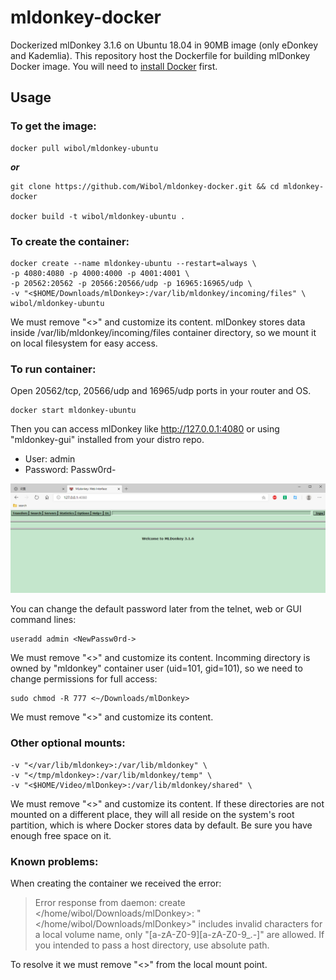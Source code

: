 # mldonkey-docker
Dockerized mlDonkey 3.1.6 on Ubuntu 18.04 in 90MB image (only eDonkey and Kademlia). This repository host the Dockerfile for building mlDonkey Docker image. You will need to [install Docker](https://docs.docker.com/engine/install/) first.


## Usage

### To get the image:

    docker pull wibol/mldonkey-ubuntu

***or***

    git clone https://github.com/Wibol/mldonkey-docker.git && cd mldonkey-docker

    docker build -t wibol/mldonkey-ubuntu .


### To create the container:

    docker create --name mldonkey-ubuntu --restart=always \
    -p 4080:4080 -p 4000:4000 -p 4001:4001 \
    -p 20562:20562 -p 20566:20566/udp -p 16965:16965/udp \
    -v "<$HOME/Downloads/mlDonkey>:/var/lib/mldonkey/incoming/files" \
    wibol/mldonkey-ubuntu

We must remove "<>" and customize its content. mlDonkey stores data inside /var/lib/mldonkey/incoming/files container directory, so we mount it on local filesystem for easy access.


### To run container:

Open 20562/tcp, 20566/udp and 16965/udp ports in your router and OS.

    docker start mldonkey-ubuntu

Then you can access mlDonkey like http://127.0.0.1:4080 or using "mldonkey-gui" installed from your distro repo.

- User: admin
- Password: Passw0rd-

![image](https://github.com/Wibol/mldonkey-docker/blob/main/d.png)

You can change the default password later from the telnet, web or GUI command lines:

    useradd admin <NewPassw0rd->

We must remove "<>" and customize its content. Incomming directory is owned by "mldonkey" container user (uid=101, gid=101), so we need to change permissions for full access:

    sudo chmod -R 777 <~/Downloads/mlDonkey>

We must remove "<>" and customize its content. 


### Other optional mounts:

    -v "</var/lib/mldonkey>:/var/lib/mldonkey" \
    -v "</tmp/mldonkey>:/var/lib/mldonkey/temp" \
    -v "<$HOME/Video/mlDonkey>:/var/lib/mldonkey/shared" \

We must remove "<>" and customize its content. If these directories are not mounted on a different place, they will all reside on the system's root partition, which is where Docker stores data by default. Be sure you have enough free space on it.

### Known problems:

When creating the container we received the error:
> Error response from daemon: create </home/wibol/Downloads/mlDonkey>: "</home/wibol/Downloads/mlDonkey>" includes invalid characters for a local volume name, only "[a-zA-Z0-9][a-zA-Z0-9_.-]" are allowed. If you intended to pass a host directory, use absolute path.

To resolve it we must remove "<>" from the local mount point.
